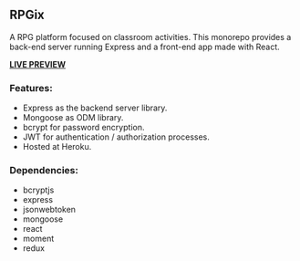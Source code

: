 ## RPGix

A RPG platform focused on classroom activities. This monorepo provides a back-end server running Express and a front-end app made with React.

**[LIVE PREVIEW](https://plataformarpgix.herokuapp.com/)**

### Features:

- Express as the backend server library.
- Mongoose as ODM library.
- bcrypt for password encryption.
- JWT for authentication / authorization processes.
- Hosted at Heroku.

### Dependencies:

- bcryptjs
- express
- jsonwebtoken
- mongoose
- react
- moment
- redux
